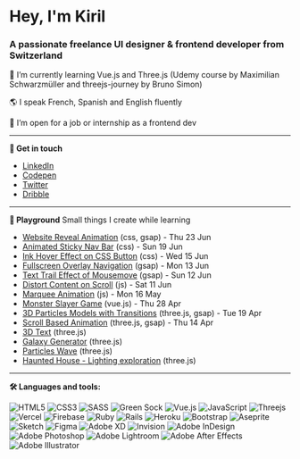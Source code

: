 <h1>Hey, I'm Kiril</h1>
<h3>A passionate freelance UI designer & frontend developer from Switzerland</h3>

🌱 I’m currently learning Vue.js and Three.js (Udemy course by Maximilian Schwarzmüller and threejs-journey by Bruno Simon)

🌎 I speak French, Spanish and English fluently

🔭 I’m open for a job or internship as a frontend dev


---
**👋  Get in touch**

- <a href="https://linkedin.com/in/kiriltucker" target="blank">LinkedIn</a>
- <a href="https://codepen.io/kirilbt" target="blank">Codepen</a>
- <a href="https://twitter.com/kirilbt" target="blank">Twitter</a>
- <a href="https://dribbble.com/kirilbt" target="blank">Dribble</a>

---
**🎨  Playground**
Small things I create while learning

- [Website Reveal Animation](https://codepen.io/kirilbt/full/JjpQMRy) (css, gsap) - Thu 23 Jun
- [Animated Sticky Nav Bar](https://codepen.io/kirilbt/full/KKQYGjJ) (css) - Sun 19 Jun
- [Ink Hover Effect on CSS Button](https://codepen.io/kirilbt/full/gOvqVgP) (css) - Wed 15 Jun
- [Fullscreen Overlay Navigation](https://codepen.io/kirilbt/full/ZErVqbz) (gsap) - Mon 13 Jun
- [Text Trail Effect of Mousemove](https://codepen.io/kirilbt/full/XWZojKG) (gsap) - Sun 12 Jun
- [Distort Content on Scroll](https://codepen.io/kirilbt/full/dydQwJp) (js) - Sat 11 Jun
- [Marquee Animation](https://codepen.io/kirilbt/full/rNJjpRQ) (js) - Mon 16 May
- [Monster Slayer Game](https://kirilbt.github.io/monster-slayer/) (vue.js) - Thu 28 Apr
- [3D Particles Models with Transitions](https://3d-particles-models-with-transitions.vercel.app/) (three.js, gsap) - Tue 19 Apr
- [Scroll Based Animation](https://scroll-based-animation-weld.vercel.app/) (three.js, gsap) - Thu 14 Apr
- [3D Text](https://www.kiril.ch/) (three.js)
- [Galaxy Generator](https://19-galaxy-generator-nu.vercel.app/) (three.js)
- [Particles Wave](https://particles-omega.vercel.app/) (three.js)
- [Haunted House - Lighting exploration](https://17-haunted-house-one.vercel.app/) (three.js)

---
**🛠  Languages and tools:**

![HTML5](https://img.shields.io/badge/html5-%23E34F26.svg?style=flat-square&logo=html5&logoColor=white)
![CSS3](https://img.shields.io/badge/css3-%231572B6.svg?style=flat-square&logo=css3&logoColor=white)
![SASS](https://img.shields.io/badge/SASS-hotpink.svg?style=flat-square&logo=SASS&logoColor=white)
![Green Sock](https://img.shields.io/badge/green%20sock-88CE02?style=flat-square&logo=greensock&logoColor=white)
![Vue.js](https://img.shields.io/badge/vuejs-%2335495e.svg?style=flat-square&logo=vuedotjs&logoColor=%234FC08D)
![JavaScript](https://img.shields.io/badge/javascript-%23323330.svg?style=flat-square&logo=javascript&logoColor=%23F7DF1E)
![Threejs](https://img.shields.io/badge/threejs-black?style=flat-square&logo=three.js&logoColor=white)
![Vercel](https://img.shields.io/badge/vercel-%23000000.svg?style=flat-square&logo=vercel&logoColor=white)
![Firebase](https://img.shields.io/badge/firebase-%23039BE5.svg?style=flat-square&logo=firebase)
![Ruby](https://img.shields.io/badge/ruby-%23CC342D.svg?style=flat-square&logo=ruby&logoColor=white)
![Rails](https://img.shields.io/badge/rails-%23CC0000.svg?style=flat-square&logo=ruby-on-rails&logoColor=white)
![Heroku](https://img.shields.io/badge/heroku-%23430098.svg?style=flat-square&logo=heroku&logoColor=white)
![Bootstrap](https://img.shields.io/badge/bootstrap-%23563D7C.svg?style=flat-square&logo=bootstrap&logoColor=white)
![Aseprite](https://img.shields.io/badge/Aseprite-FFFFFF?style=flat-square&logo=Aseprite&logoColor=#7D929E)
![Sketch](https://img.shields.io/badge/Sketch-FFB387?style=flat-square&logo=sketch&logoColor=black)
![Figma](https://img.shields.io/badge/figma-%23F24E1E.svg?style=flat-square&logo=figma&logoColor=white)
![Adobe XD](https://img.shields.io/badge/Adobe%20XD-470137?style=flat-square&logo=Adobe%20XD&logoColor=#FF61F6)
![Invision](https://img.shields.io/badge/invision-FF3366?style=flat-square&logo=invision&logoColor=white)
![Adobe InDesign](https://img.shields.io/badge/Adobe%20InDesign-49021F?style=flat-square&logo=adobeindesign&logoColor=white)
![Adobe Photoshop](https://img.shields.io/badge/adobe%20photoshop-%2331A8FF.svg?style=flat-square&logo=adobe%20photoshop&logoColor=white)
![Adobe Lightroom](https://img.shields.io/badge/Adobe%20Lightroom-31A8FF.svg?style=flat-square&logo=Adobe%20Lightroom&logoColor=white)
![Adobe After Effects](https://img.shields.io/badge/Adobe%20After%20Effects-9999FF.svg?style=flat-square&logo=Adobe%20After%20Effects&logoColor=white)
![Adobe Illustrator](https://img.shields.io/badge/adobe%20illustrator-%23FF9A00.svg?style=flat-square&logo=adobe%20illustrator&logoColor=white)


